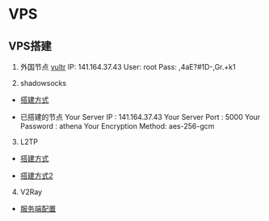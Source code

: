 # VPS

## VPS搭建
1. 外国节点
[vultr](https://my.vultr.com)
IP:  141.164.37.43
User: root
Pass: ,4aE?#1D-,Gr.+k1

2. shadowsocks
+ [搭建方式](https://www.textarea.com/xiaominssr/xinren-yijian-dajian-shadowsocks-ssr-tuwen-jiaocheng-1307)

+ 已搭建的节点
Your Server IP        :  141.164.37.43
Your Server Port      :  5000
Your Password         :  athena
Your Encryption Method:  aes-256-gcm

3. L2TP
+ [搭建方式](https://blog.csdn.net/u011643449/article/details/86553768)

+ [搭建方式2](https://huangxubo.me/blog/cent%20os/centos-l2tp/#13-%E9%AA%8C%E8%AF%81%E7%8E%AF%E5%A2%83)

4. V2Ray
+ [服务端配置](https://www.lazylr.com/lazylr-jc/120.html)

